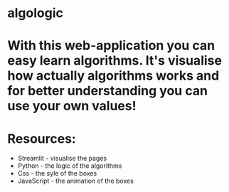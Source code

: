 # algologic

# With this web-application you can easy learn algorithms. It's visualise how actually algorithms works and for better understanding you can use your own values!

# Resources: 
- Streamlit - visualise the pages
- Python - the logic of the algorithms
- Css - the syle of the boxes
- JavaScript - the animation of the boxes
            
